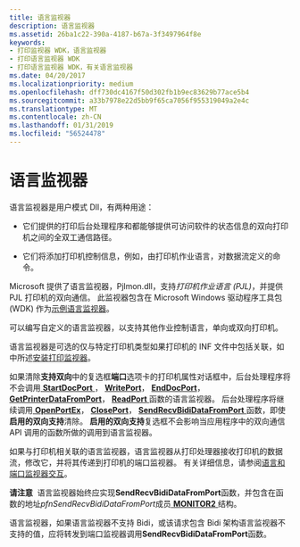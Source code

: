 ```yaml
---
title: 语言监视器
description: 语言监视器
ms.assetid: 26ba1c22-390a-4187-b67a-3f3497964f8e
keywords:
- 打印监视器 WDK，语言监视器
- 打印语言监视器 WDK
- 打印语言监视器 WDK，有关语言监视器
ms.date: 04/20/2017
ms.localizationpriority: medium
ms.openlocfilehash: dff730dc4167f50d302fb1b9ec83629b77ace5b4
ms.sourcegitcommit: a33b7978e22d5bb9f65ca7056f955319049a2e4c
ms.translationtype: MT
ms.contentlocale: zh-CN
ms.lasthandoff: 01/31/2019
ms.locfileid: "56524478"
---
```

# <a name="language-monitors"></a>语言监视器





语言监视器是用户模式 Dll，有两种用途：

-   它们提供的打印后台处理程序和都能够提供可访问软件的状态信息的双向打印机之间的全双工通信路径。

-   它们将添加打印机控制信息，例如，由打印机作业语言，对数据流定义的命令。

Microsoft 提供了语言监视器，Pjlmon.dll，支持*打印机作业语言 (PJL)*，并提供 PJL 打印机的双向通信。 此监视器包含在 Microsoft Windows 驱动程序工具包 (WDK) 作为[示例语言监视器](sample-language-monitor.md)。

可以编写自定义的语言监视器，以支持其他作业控制语言，单向或双向打印机。

语言监视器是可选的仅与特定打印机类型如果打印机的 INF 文件中包括关联，如中所述[安装打印监视器](installing-a-print-monitor.md)。

如果清除**支持双向**中的复选框**端口**选项卡的打印机属性对话框中，后台处理程序将不会调用[ **StartDocPort** ](https://msdn.microsoft.com/library/windows/hardware/ff562710)， [ **WritePort**](https://msdn.microsoft.com/library/windows/hardware/ff563792)， [ **EndDocPort**](https://msdn.microsoft.com/library/windows/hardware/ff548742)， [ **GetPrinterDataFromPort**](https://msdn.microsoft.com/library/windows/hardware/ff550506)， [ **ReadPort** ](https://msdn.microsoft.com/library/windows/hardware/ff561909)函数的语言监视器。 后台处理程序将继续调用[ **OpenPortEx**](https://msdn.microsoft.com/library/windows/hardware/ff559596)， [ **ClosePort**](https://msdn.microsoft.com/library/windows/hardware/ff545975)， [ **SendRecvBidiDataFromPort** ](https://msdn.microsoft.com/library/windows/hardware/ff562071)函数，即使**启用的双向支持**清除。 **启用的双向支持**复选框不会影响当应用程序中的双向通信 API 调用的函数所做的调用到语言监视器。

如果与打印机相关联的语言监视器，语言监视器从打印处理器接收打印机的数据流，修改它，并将其传递到打印机的端口监视器。 有关详细信息，请参阅[语言和端口监视器交互](language-and-port-monitor-interaction.md)。

**请注意**  语言监视器始终应实现**SendRecvBidiDataFromPort**函数，并包含在函数的地址*pfnSendRecvBidiDataFromPort*成员[ **MONITOR2** ](https://msdn.microsoft.com/library/windows/hardware/ff557532)结构。

语言监视器，如果语言监视器不支持 Bidi，或该请求包含 Bidi 架构语言监视器不支持的值，应将转发到端口监视器调用**SendRecvBidiDataFromPort**函数。

 

 

 




